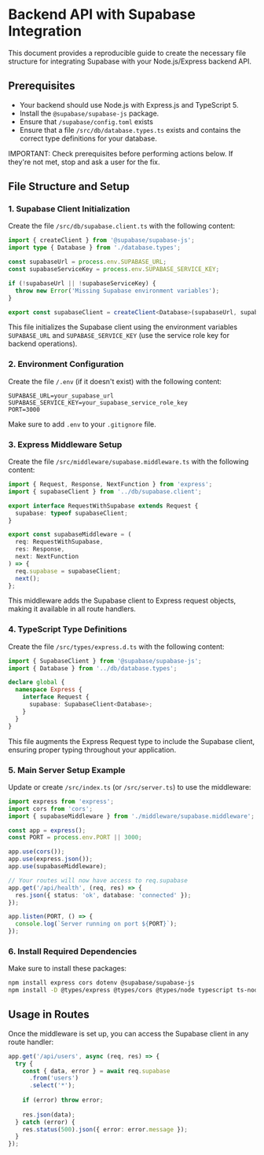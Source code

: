 # Backend API with Supabase Integration

This document provides a reproducible guide to create the necessary file structure for integrating Supabase with your Node.js/Express backend API.

## Prerequisites

- Your backend should use Node.js with Express.js and TypeScript 5.
- Install the `@supabase/supabase-js` package.
- Ensure that `/supabase/config.toml` exists
- Ensure that a file `/src/db/database.types.ts` exists and contains the correct type definitions for your database.

IMPORTANT: Check prerequisites before performing actions below. If they're not met, stop and ask a user for the fix.

## File Structure and Setup

### 1. Supabase Client Initialization

Create the file `/src/db/supabase.client.ts` with the following content:

```ts
import { createClient } from '@supabase/supabase-js';
import type { Database } from './database.types';

const supabaseUrl = process.env.SUPABASE_URL;
const supabaseServiceKey = process.env.SUPABASE_SERVICE_KEY;

if (!supabaseUrl || !supabaseServiceKey) {
  throw new Error('Missing Supabase environment variables');
}

export const supabaseClient = createClient<Database>(supabaseUrl, supabaseServiceKey);
```

This file initializes the Supabase client using the environment variables `SUPABASE_URL` and `SUPABASE_SERVICE_KEY` (use the service role key for backend operations).

### 2. Environment Configuration

Create the file `/.env` (if it doesn't exist) with the following content:

```env
SUPABASE_URL=your_supabase_url
SUPABASE_SERVICE_KEY=your_supabase_service_role_key
PORT=3000
```

Make sure to add `.env` to your `.gitignore` file.

### 3. Express Middleware Setup

Create the file `/src/middleware/supabase.middleware.ts` with the following content:

```ts
import { Request, Response, NextFunction } from 'express';
import { supabaseClient } from '../db/supabase.client';

export interface RequestWithSupabase extends Request {
  supabase: typeof supabaseClient;
}

export const supabaseMiddleware = (
  req: RequestWithSupabase,
  res: Response,
  next: NextFunction
) => {
  req.supabase = supabaseClient;
  next();
};
```

This middleware adds the Supabase client to Express request objects, making it available in all route handlers.

### 4. TypeScript Type Definitions

Create the file `/src/types/express.d.ts` with the following content:

```ts
import { SupabaseClient } from '@supabase/supabase-js';
import { Database } from '../db/database.types';

declare global {
  namespace Express {
    interface Request {
      supabase: SupabaseClient<Database>;
    }
  }
}
```

This file augments the Express Request type to include the Supabase client, ensuring proper typing throughout your application.

### 5. Main Server Setup Example

Update or create `/src/index.ts` (or `/src/server.ts`) to use the middleware:

```ts
import express from 'express';
import cors from 'cors';
import { supabaseMiddleware } from './middleware/supabase.middleware';

const app = express();
const PORT = process.env.PORT || 3000;

app.use(cors());
app.use(express.json());
app.use(supabaseMiddleware);

// Your routes will now have access to req.supabase
app.get('/api/health', (req, res) => {
  res.json({ status: 'ok', database: 'connected' });
});

app.listen(PORT, () => {
  console.log(`Server running on port ${PORT}`);
});
```

### 6. Install Required Dependencies

Make sure to install these packages:

```bash
npm install express cors dotenv @supabase/supabase-js
npm install -D @types/express @types/cors @types/node typescript ts-node
```

## Usage in Routes

Once the middleware is set up, you can access the Supabase client in any route handler:

```ts
app.get('/api/users', async (req, res) => {
  try {
    const { data, error } = await req.supabase
      .from('users')
      .select('*');
    
    if (error) throw error;
    
    res.json(data);
  } catch (error) {
    res.status(500).json({ error: error.message });
  }
});
```

